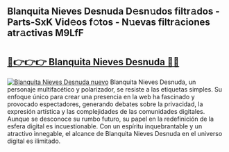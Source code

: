 ## Blanquita Nieves Desnuda D𝚎sn𝚞dos filtr𝚊dos - Parts-SxK Vid𝚎os f𝚘tos - N𝚞evas filtr𝚊ciones atr𝚊ctivas M9LfF

# <h2><a href="http://mbbzz26.tromn.icu/?c=Blanquita+Nieves+Desnuda">🔗👉👉👉 Blanquita Nieves Desnuda 🔗🔗</a></h2>

[![Blanquita Nieves Desnuda nuevo](https://i.imgur.com/pEAQMta.gif)](http://mbbzz26.tromn.icu/?c=Blanquita+Nieves+Desnuda)
Blanquita Nieves Desnuda, un personaje multifacético y polarizador, se resiste a las etiquetas simples. Su enfoque único para crear una presencia en la web ha fascinado y provocado espectadores, generando debates sobre la privacidad, la expresión artística y las complejidades de las comunidades digitales. Aunque se desconoce su rumbo futuro, su papel en la redefinición de la esfera digital es incuestionable. Con un espíritu inquebrantable y un atractivo innegable, el alcance de Blanquita Nieves Desnuda en el universo digital es ilimitado.
